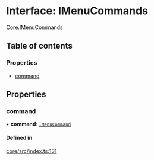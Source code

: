# Interface: IMenuCommands

[Core](../modules/Core.md).IMenuCommands

## Table of contents

### Properties

- [command](Core.IMenuCommands.md#command)

## Properties

### command

• **command**: [`IMenuCommand`](Core.IMenuCommand.md)

#### Defined in

[core/src/index.ts:131](https://github.com/iniquitybbs/iniquity/blob/eaec349/packages/core/src/index.ts#L131)
